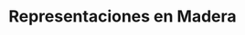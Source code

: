 ---
title: "Representaciones en Madera"
url: /ciudad-de-guatemala/representaciones-en-madera/
shop: suelos
---